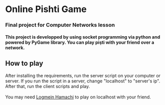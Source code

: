 # Online Pishti Game
### Final project for Computer Networks lesson
#### This project is developped by using socket programming via python and powered by PyGame library. You can play pişti with your friend over a network.

## How to play
After installing the requirements, run the server script on your computer or server. If you run the script in a server, change "localhost" to "server's ip". After that, run the client scripts and play.</br></br>
You may need [Logmein Hamachi](https://www.vpn.net/) to play on localhost with your friend.
